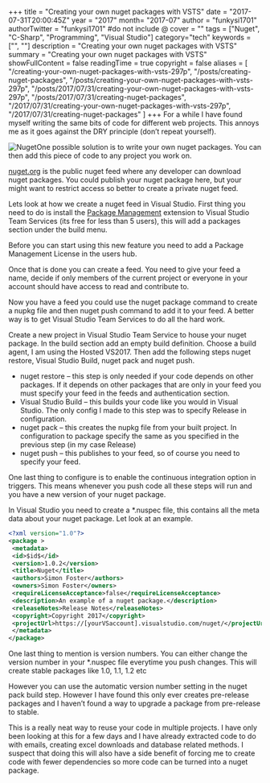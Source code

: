 +++
title = "Creating your own nuget packages with VSTS"
date = "2017-07-31T20:00:45Z"
year = "2017"
month= "2017-07"
author = "funkysi1701"
authorTwitter = "funkysi1701" #do not include @
cover = ""
tags = ["Nuget", "C-Sharp", "Programming", "Visual Studio"]
category="tech"
keywords = ["", ""]
description =  "Creating your own nuget packages with VSTS"
summary = "Creating your own nuget packages with VSTS"
showFullContent = false
readingTime = true
copyright = false
aliases = [
    "/creating-your-own-nuget-packages-with-vsts-297p",
    "/posts/creating-nuget-packages",
    "/posts/creating-your-own-nuget-packages-with-vsts-297p",
    "/posts/2017/07/31/creating-your-own-nuget-packages-with-vsts-297p",
    "/posts/2017/07/31/creating-nuget-packages",
    "/2017/07/31/creating-your-own-nuget-packages-with-vsts-297p",
    "/2017/07/31/creating-nuget-packages"
]
+++
For a while I have found myself writing the same bits of code for different web projects. This annoys me as it goes against the DRY principle (don’t repeat yourself).

![Nuget](https://storageaccountblog9f5d.blob.core.windows.net/blazor/wp-content/uploads/2017/07/nuget.png?resize=300%2C91&ssl=1)One possible solution is to write your own nuget packages. You can then add this piece of code to any project you work on.

[nuget.org](https://www.nuget.org/) is the public nuget feed where any developer can download nuget packages. You could publish your nuget package here, but your might want to restrict access so better to create a private nuget feed.

Lets look at how we create a nuget feed in Visual Studio. First thing you need to do is install the [Package Management](https://marketplace.visualstudio.com/items?itemName=ms.feed) extension to Visual Studio Team Services (its free for less than 5 users), this will add a packages section under the build menu.

Before you can start using this new feature you need to add a Package Management License in the users hub.

Once that is done you can create a feed. You need to give your feed a name, decide if only members of the current project or everyone in your account should have access to read and contribute to.

Now you have a feed you could use the nuget package command to create a nupkg file and then nuget push command to add it to your feed. A better way is to get Visual Studio Team Services to do all the hard work.

Create a new project in Visual Studio Team Service to house your nuget package. In the build section add an empty build definition. Choose a build agent, I am using the Hosted VS2017. Then add the following steps nuget restore, Visual Studio Build, nuget pack and nuget push.

- nuget restore – this step is only needed if your code depends on other packages. If it depends on other packages that are only in your feed you must specify your feed in the feeds and authentication section.
- Visual Studio Build – this builds your code like you would in Visual Studio. The only config I made to this step was to specify Release in configuration.
- nuget pack – this creates the nupkg file from your built project. In configuration to package specify the same as you specified in the previous step (in my case Release)
- nuget push – this publishes to your feed, so of course you need to specify your feed.

One last thing to configure is to enable the continuous integration option in triggers. This means whenever you push code all these steps will run and you have a new version of your nuget package.

In Visual Studio you need to create a \*.nuspec file, this contains all the meta data about your nuget package. Let look at an example.

```xml
<?xml version="1.0"?>
<package >
 <metadata>
 <id>$id$</id>
 <version>1.0.2</version>
 <title>Nuget</title>
 <authors>Simon Foster</authors>
 <owners>Simon Foster</owners>
 <requireLicenseAcceptance>false</requireLicenseAcceptance>
 <description>An example of a nuget package.</description>
 <releaseNotes>Release Notes</releaseNotes>
 <copyright>Copyright 2017</copyright>
 <projectUrl>https://[yourVSaccount].visualstudio.com/nuget/</projectUrl>
 </metadata>
</package>
```

One last thing to mention is version numbers. You can either change the version number in your \*.nuspec file everytime you push changes. This will create stable packages like 1.0, 1.1, 1.2 etc

However you can use the automatic version number setting in the nuget pack build step. However I have found this only ever creates pre-release packages and I haven’t found a way to upgrade a package from pre-release to stable.

This is a really neat way to reuse your code in multiple projects. I have only been looking at this for a few days and I have already extracted code to do with emails, creating excel downloads and database related methods. I suspect that doing this will also have a side benefit of forcing me to create code with fewer dependencies so more code can be turned into a nuget package.